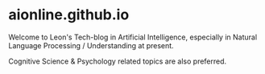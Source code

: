 # aionline.github.io
Welcome to Leon's Tech-blog in Artificial Intelligence, especially in Natural Language Processing / Understanding at present. 

Cognitive Science &amp; Psychology related topics are also preferred.
